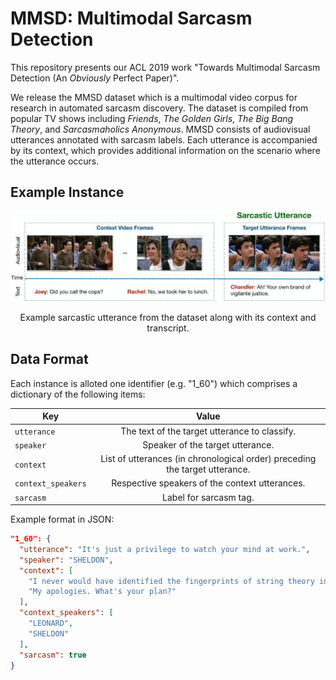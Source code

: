 # MMSD: Multimodal Sarcasm Detection

This repository presents our ACL 2019 work "Towards Multimodal Sarcasm Detection (An *Obviously* Perfect Paper)".

We release the MMSD dataset which is a multimodal video corpus for research in automated sarcasm discovery. The dataset is compiled from popular TV shows including *Friends*, *The Golden Girls*, *The Big Bang Theory*, and *Sarcasmaholics Anonymous*. MMSD consists of audiovisual utterances annotated with sarcasm labels. Each utterance is accompanied by its context, which provides additional information on the scenario where the utterance occurs.

## Example Instance
![](images/utterance_example.jpg)
<p align="center"> Example sarcastic utterance from the dataset along with its context and transcript. </p>     

## Data Format

Each instance is alloted one identifier (e.g. "1\_60") which comprises a dictionary of the following items:   


| Key                     | Value                                                                          | 
| ----------------------- |:------------------------------------------------------------------------------:| 
| `utterance`             | The text of the target utterance to classify.                                  | 
| `speaker`               | Speaker of the target utterance.                                               | 
| `context`               | List of utterances (in chronological order) preceding the target utterance.    | 
| `context_speakers`      | Respective speakers of the context utterances.                                 | 
| `sarcasm`               | Label for sarcasm tag.                                                         | 

Example format in JSON:

```json
"1_60": {
  "utterance": "It's just a privilege to watch your mind at work.",
  "speaker": "SHELDON",
  "context": [
    "I never would have identified the fingerprints of string theory in the aftermath of the Big Bang.",
    "My apologies. What's your plan?"
  ],
  "context_speakers": [
    "LEONARD",
    "SHELDON"
  ],
  "sarcasm": true
}
```
